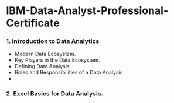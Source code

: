 # **IBM-Data-Analyst-Professional-Certificate**

### **1. Introduction to Data Analytics**
+ Modern Data Ecosystem.
+ Key Players in the Data Ecosystem.
+ Defining Data Analysis.
+ Roles and Responsibilities of a Data Analysis
+ 
### **2. Excel Basics for Data Analysis.**
